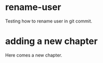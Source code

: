 # rename-user
Testing how to rename user in git commit.

# adding a new chapter
Here comes a new chapter.